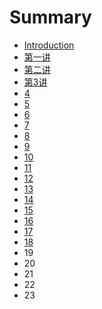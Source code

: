 # Summary

* [Introduction](README.md)
* [第一讲](chapter1.md)
* [第二讲](di-er-jiang.md)
* [第3讲](di-3-jiang.md)
* [4](4.md)
* [5](5.md)
* [6](6.md)
* [7](7.md)
* [8](8.md)
* [9](9.md)
* [10](10.md)
* [11](11.md)
* [12](12.md)
* [13](13.md)
* [14](14.md)
* [15](15.md)
* [16](16.md)
* [17](17.md)
* [18](18.md)
* 19
* 20
* 21
* 22
* 23


